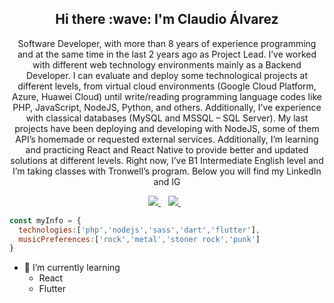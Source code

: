 <h2 align='center'>
  Hi there :wave: I'm Claudio Álvarez
</h2>
<p align='center'>
  Software Developer, with more than 8 years of experience programming and at the same time in the last 2 years ago as Project Lead. I’ve worked with different web technology environments mainly as a Backend Developer.
I can evaluate and deploy some technological projects at different levels, from virtual cloud environments (Google Cloud Platform, Azure, Huawei Cloud) until write/reading programming language codes like PHP, JavaScript, NodeJS, Python, and others. Additionally, I’ve experience with classical databases (MySQL and MSSQL – SQL Server).
My last projects have been deploying and developing with NodeJS, some of them API’s homemade or requested external services. Additionally, I’m learning and practicing React and React Native to provide better and updated solutions at different levels.
Right now, I’ve B1 Intermediate English level and I’m taking classes with Tronwell’s program. Below you will find my LinkedIn and IG
</p>
<p align='center'>
  <a href="https://www.linkedin.com/in/alvarezclaudio/" target="_blank">
    <img src="https://img.shields.io/badge/linkedin-%230077B5.svg?&style=for-the-badge&logo=linkedin&logoColor=white" />
  </a>&nbsp;&nbsp;
  <a href="https://www.instagram.com/el.alvarezclaudio/" target="_blank">
    <img src="https://img.shields.io/badge/instagram-%23E4405F.svg?&style=for-the-badge&logo=instagram&logoColor=white" />        
  </a>&nbsp;&nbsp;
</p>

```js
const myInfo = {
  technologies:['php','nodejs','sass','dart','flutter'],
  musicPreferences:['rock','metal','stoner rock','punk']
}
```

- 🌱 I’m currently learning
  - React
  - Flutter
